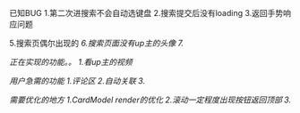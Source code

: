已知BUG
1.第二次进搜索不会自动选键盘
2.搜索提交后没有loading
3.返回手势响应问题
<!-- 4.播放器2个同时播放 -->
5.搜索页偶尔出现的<em class>
6.搜索页面没有up主的头像
7.



正在实现的功能。。
1.看up主的视频

用户急需的功能
1.评论区
2.自动关联
3.

需要优化的地方
1.CardModel render的优化
2.滚动一定程度出现按钮返回顶部
3.